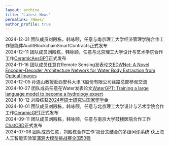 ```yaml
---
layout: archive
title: "Latest News"
permalink: /News/
author_profile: true
---
```


2024-12-31 团队成员刘殿栋，韩咏颐，任意与南京理工大学经济管理学院合作工作智能体AuditBlockchainSmartContracts正式发布<br>
2024-12-11 团队成员刘殿栋，韩咏颐，任意与北京理工大学设计与艺术学院合作工作[CeramicAesGPT](http://10.31.7.86/?p=25)正式发布<br>
2024-11-16 团队成员任意在Remote Sensing发表论文[EDWNet: A Novel Encoder–Decoder Architecture Network for Water Body Extraction from Optical Images](https://www.mdpi.com/2072-4292/16/22/4275)<br>
2024-12-05 孙连山教授赴西安科大讯飞股份有限公司丝路总部参观交流<br>
2024-10-27 团队成员任意在Water发表论文[WaterGPT: Training a large language model to become a hydrology expert](https://www.mdpi.com/2073-4441/16/21/3075)<br>
2024-10-12 刘殿栋获[2024年硕士研究生国家奖学金](https://dianzhi.www.sust.edu.cn/info/4765/40962.htm)<br>
2024-10-01 团队成员刘殿栋，韩咏颐，任意与北京理工大学设计与艺术学院合作工作[CeramicGPT](http://10.31.7.86/?p=25)正式发布<br>
2024-09-11 团队成员刘殿栋，韩咏颐，任意与南京大学鼓楼医院合作工作[ChatCBD](http://10.31.7.86/?p=19)正式发布<br>
2024-07-08 团队成员任意，刘殿栋合作工作'视音文结合的多级问诊系统'获上海人工智能实验室[浦源大模型挑战赛全国50强](https://mp.weixin.qq.com/s/8t4LLrjdVd9NQHf5bO1XJg)<br>
